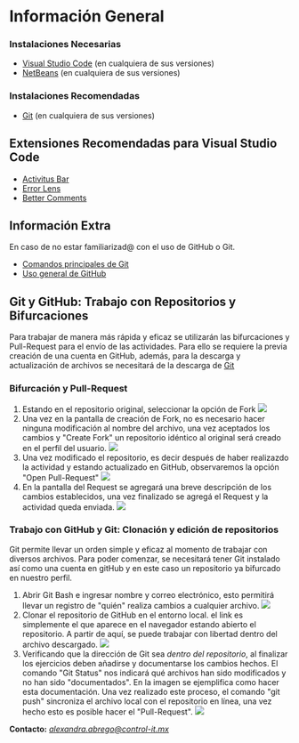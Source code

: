 # Información General

### Instalaciones Necesarias 
- [Visual Studio Code](https://code.visualstudio.com/) (en cualquiera de sus versiones)
- [NetBeans](https://netbeans.apache.org/front/main/) (en cualquiera de sus versiones)

### Instalaciones Recomendadas
- [Git](https://git-scm.com/) (en cualquiera de sus versiones)

## Extensiones Recomendadas para Visual Studio Code

- [Activitus Bar](https://marketplace.visualstudio.com/items?itemName=Gruntfuggly.activitusbar)
- [Error Lens](https://marketplace.visualstudio.com/items?itemName=usernamehw.errorlens)
- [Better Comments](https://marketplace.visualstudio.com/items?itemName=aaron-bond.better-comments)


## Información Extra
En caso de no estar familiarizad@ con el uso de GitHub o Git.
- [Comandos principales de Git](https://www.hostinger.mx/tutoriales/comandos-de-git)
- [Uso general de GitHub](https://docs.github.com/es/get-started)

## Git y GitHub: Trabajo con Repositorios y Bifurcaciones
Para trabajar de manera más rápida y eficaz se utilizarán las bifurcaciones y Pull-Request para el envío de las actividades. Para ello se requiere la previa creación de una cuenta en GitHub, además, para la descarga y actualización de archivos se necesitará de la descarga de [Git](https://git-scm.com/)

### Bifurcación y Pull-Request
1. Estando en el repositorio original, seleccionar la opción de Fork
![](https://i.pinimg.com/originals/f0/10/47/f010473fbe34933391e786a12186e391.jpg)
2. Una vez en la pantalla de creación de Fork, no es necesario hacer ninguna modificación al nombre del archivo, una vez aceptados los cambios y "Create Fork" un repositorio idéntico al original será creado en el perfil del usuario.
![](https://i.pinimg.com/originals/c2/bd/14/c2bd14dbab6e79360cda57c1125181ea.jpg)
3. Una vez modificado el repositorio, es decir después de haber realizazdo la actividad y estando actualizado en GitHub, observaremos la opción "Open Pull-Request"
![](https://i.pinimg.com/originals/13/4a/5f/134a5f2ae26348585f23b720eacd9190.jpg)
4. En la pantalla del Request se agregará una breve descripción de los cambios establecidos, una vez finalizado se agregá el Request y la actividad queda enviada. 
![](https://i.pinimg.com/originals/e4/11/62/e4116260ec8b018ef13fd5a13680dd53.jpg)

### Trabajo con GitHub y Git: Clonación y edición de repositorios
Git permite llevar un orden simple y eficaz al momento de trabajar con diversos archivos. Para poder comenzar, se necesitará tener Git instalado así como una cuenta en gitHub y en este caso un repositorio ya bifurcado en nuestro perfil.

1. Abrir Git Bash e ingresar nombre y correo electrónico, esto permitirá llevar un registro de "quién" realiza cambios a cualquier archivo.
![](https://i.pinimg.com/originals/47/0d/f4/470df4669aa7414e0d66befed990e10c.jpg)
2. Clonar el repositorio de GitHub en el entorno local. el link es simplemente el que aparece en el navegador estando abierto el repositorio. A partir de aquí, se puede trabajar con libertad dentro del archivo descargado. 
![](https://i.pinimg.com/originals/d7/bf/e3/d7bfe368b8f962cf10da9a7dd24284b3.jpg)
3. Verificando que la dirección de Git sea *dentro del repositorio*, al finalizar los ejercicios deben añadirse y documentarse los cambios hechos. El comando "Git Status" nos indicará qué archivos han sido modificados y no han sido "documentados". En la imagen se ejemplifica como hacer esta documentación. Una vez realizado este proceso, el comando "git push" sincroniza el archivo local con el repositorio en línea, una vez hecho esto es posible hacer el "Pull-Request".
![](https://i.pinimg.com/originals/c1/a6/e4/c1a6e410e1a19c201c9b34621b98a685.jpg)


**Contacto:**
*alexandra.abrego@control-it.mx*
